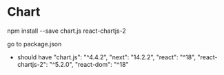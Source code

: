 # Chart
npm install --save chart.js react-chartjs-2

go to package.json
- should have     "chart.js": "^4.4.2",
    "next": "14.2.2",
    "react": "^18",
    "react-chartjs-2": "^5.2.0",
    "react-dom": "^18"